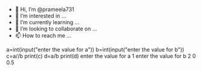- 👋 Hi, I’m @prameela731
- 👀 I’m interested in ...
- 🌱 I’m currently learning ...
- 💞️ I’m looking to collaborate on ...
- 📫 How to reach me ...

<!---
prameela731/prameela731 is a ✨ special ✨ repository because its `README.md` (this file) appears on your GitHub profile.
You can click the Preview link to take a look at your changes.
--->
a=int(input("enter the value for a"))
b=int(input("enter the value for b"))
c=a//b
print(c)
d=a/b
print(d)
enter the value for a
1
enter the value for b
2
0
0.5
